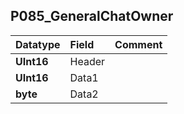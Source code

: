 ## P085\_GeneralChatOwner ##
| **Datatype** | **Field** | **Comment** |
|:-------------|:----------|:------------|
| **UInt16** | Header |  |
| **UInt16** | Data1 |  |
| **byte** | Data2 |  |